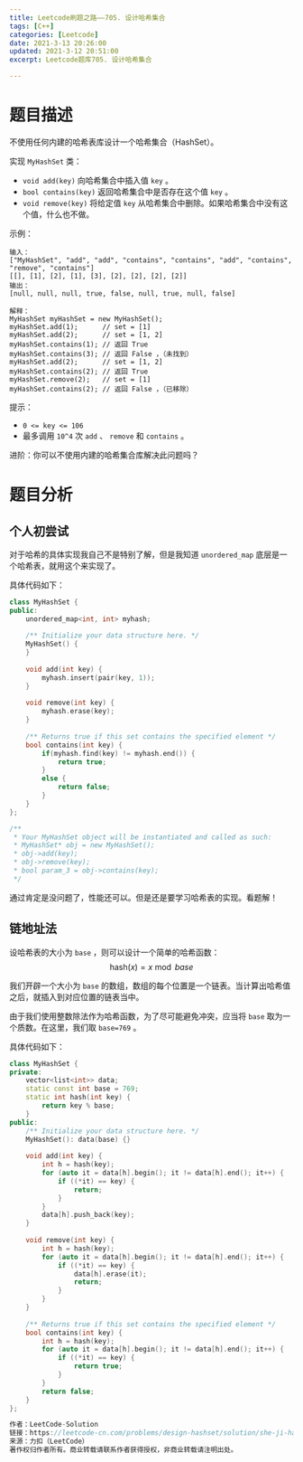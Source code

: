 ```yaml
---
title: Leetcode刷题之路——705. 设计哈希集合
tags: [C++]
categories: [Leetcode]
date: 2021-3-13 20:26:00
updated: 2021-3-12 20:51:00
excerpt: Leetcode题库705. 设计哈希集合

---
```


# 题目描述

不使用任何内建的哈希表库设计一个哈希集合（HashSet）。

实现 ``MyHashSet`` 类：

*  ``void add(key)`` 向哈希集合中插入值 ``key`` 。
*  ``bool contains(key)`` 返回哈希集合中是否存在这个值 ``key`` 。
*  ``void remove(key)`` 将给定值 ``key`` 从哈希集合中删除。如果哈希集合中没有这个值，什么也不做。

示例：

```
输入：
["MyHashSet", "add", "add", "contains", "contains", "add", "contains", "remove", "contains"]
[[], [1], [2], [1], [3], [2], [2], [2], [2]]
输出：
[null, null, null, true, false, null, true, null, false]

解释：
MyHashSet myHashSet = new MyHashSet();
myHashSet.add(1);      // set = [1]
myHashSet.add(2);      // set = [1, 2]
myHashSet.contains(1); // 返回 True
myHashSet.contains(3); // 返回 False ，（未找到）
myHashSet.add(2);      // set = [1, 2]
myHashSet.contains(2); // 返回 True
myHashSet.remove(2);   // set = [1]
myHashSet.contains(2); // 返回 False ，（已移除）
```


提示：

*  ``0 <= key <= 106`` 
* 最多调用 ``10^4`` 次 ``add`` 、 ``remove`` 和 ``contains`` 。


进阶：你可以不使用内建的哈希集合库解决此问题吗？

# 题目分析

## 个人初尝试

对于哈希的具体实现我自己不是特别了解，但是我知道 ``unordered_map`` 底层是一个哈希表，就用这个来实现了。

具体代码如下：

```c++
class MyHashSet {
public:
    unordered_map<int, int> myhash;
    
    /** Initialize your data structure here. */
    MyHashSet() {
    }
    
    void add(int key) {
        myhash.insert(pair(key, 1));
    }
    
    void remove(int key) {
        myhash.erase(key);
    }
    
    /** Returns true if this set contains the specified element */
    bool contains(int key) {
        if(myhash.find(key) != myhash.end()) {
            return true;
        }
        else {
            return false;
        }
    }
};

/**
 * Your MyHashSet object will be instantiated and called as such:
 * MyHashSet* obj = new MyHashSet();
 * obj->add(key);
 * obj->remove(key);
 * bool param_3 = obj->contains(key);
 */
```

通过肯定是没问题了，性能还可以。但是还是要学习哈希表的实现。看题解！

## 链地址法

设哈希表的大小为 ``base`` ，则可以设计一个简单的哈希函数：$$\text{hash}(x) = x \bmod \textit{base}$$ 

我们开辟一个大小为 ``base`` 的数组，数组的每个位置是一个链表。当计算出哈希值之后，就插入到对应位置的链表当中。

由于我们使用整数除法作为哈希函数，为了尽可能避免冲突，应当将 ``base`` 取为一个质数。在这里，我们取 ``base=769`` 。

具体代码如下：

```c++
class MyHashSet {
private:
    vector<list<int>> data;
    static const int base = 769;
    static int hash(int key) {
        return key % base;
    }
public:
    /** Initialize your data structure here. */
    MyHashSet(): data(base) {}
    
    void add(int key) {
        int h = hash(key);
        for (auto it = data[h].begin(); it != data[h].end(); it++) {
            if ((*it) == key) {
                return;
            }
        }
        data[h].push_back(key);
    }
    
    void remove(int key) {
        int h = hash(key);
        for (auto it = data[h].begin(); it != data[h].end(); it++) {
            if ((*it) == key) {
                data[h].erase(it);
                return;
            }
        }
    }
    
    /** Returns true if this set contains the specified element */
    bool contains(int key) {
        int h = hash(key);
        for (auto it = data[h].begin(); it != data[h].end(); it++) {
            if ((*it) == key) {
                return true;
            }
        }
        return false;
    }
};

作者：LeetCode-Solution
链接：https://leetcode-cn.com/problems/design-hashset/solution/she-ji-ha-xi-ji-he-by-leetcode-solution-xp4t/
来源：力扣（LeetCode）
著作权归作者所有。商业转载请联系作者获得授权，非商业转载请注明出处。
```
